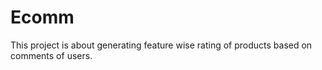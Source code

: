 # Ecomm
This project is about generating feature wise rating of products based on comments of users.

